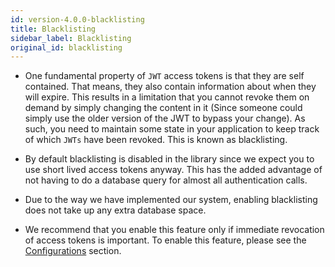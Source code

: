 ```yaml
---
id: version-4.0.0-blacklisting
title: Blacklisting
sidebar_label: Blacklisting
original_id: blacklisting
---
```


- One fundamental property of ```JWT``` access tokens is that they are self contained. That means, they also contain information about when they will expire. This results in a limitation that you cannot revoke them on demand by simply changing the content in it (Since someone could simply use the older version of the JWT to bypass your change). As such, you need to maintain some state in your application to keep track of which ```JWTs``` have been revoked. This is known as blacklisting.

- By default blacklisting is disabled in the library since we expect you to use short lived access tokens anyway. This has the added advantage of not having to do a database query for almost all authentication calls.

- Due to the way we have implemented our system, enabling blacklisting does not take up any extra database space.

- We recommend that you enable this feature only if immediate revocation of access tokens is important. <span class="highlighted-text">To enable this feature, please see the [Configurations](config) section.</span>